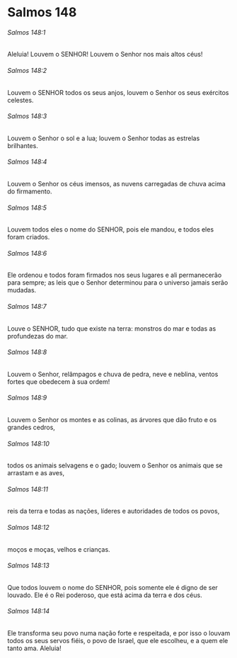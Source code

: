# Salmos 148

###### Salmos 148:1

Aleluia! Louvem o SENHOR! Louvem o Senhor nos mais altos céus!

###### Salmos 148:2

Louvem o SENHOR todos os seus anjos, louvem o Senhor os seus exércitos celestes.

###### Salmos 148:3

Louvem o Senhor o sol e a lua; louvem o Senhor todas as estrelas brilhantes.

###### Salmos 148:4

Louvem o Senhor os céus imensos, as nuvens carregadas de chuva acima do firmamento.

###### Salmos 148:5

Louvem todos eles o nome do SENHOR, pois ele mandou, e todos eles foram criados.

###### Salmos 148:6

Ele ordenou e todos foram firmados nos seus lugares e ali permanecerão para sempre; as leis que o Senhor determinou para o universo jamais serão mudadas.

###### Salmos 148:7

Louve o SENHOR, tudo que existe na terra: monstros do mar e todas as profundezas do mar.

###### Salmos 148:8

Louvem o Senhor, relâmpagos e chuva de pedra, neve e neblina, ventos fortes que obedecem à sua ordem!

###### Salmos 148:9

Louvem o Senhor os montes e as colinas, as árvores que dão fruto e os grandes cedros,

###### Salmos 148:10

todos os animais selvagens e o gado; louvem o Senhor os animais que se arrastam e as aves,

###### Salmos 148:11

reis da terra e todas as nações, líderes e autoridades de todos os povos,

###### Salmos 148:12

moços e moças, velhos e crianças.

###### Salmos 148:13

Que todos louvem o nome do SENHOR, pois somente ele é digno de ser louvado. Ele é o Rei poderoso, que está acima da terra e dos céus.

###### Salmos 148:14

Ele transforma seu povo numa nação forte e respeitada, e por isso o louvam todos os seus servos fiéis, o povo de Israel, que ele escolheu, e a quem ele tanto ama. Aleluia!

